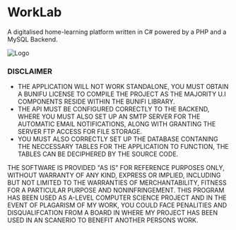 # WorkLab
A digitalised home-learning platform written in C# powered by a PHP and a MySQL Backend.
 
 ![Logo](https://i.imgur.com/zZ8QHkK.png)
 
 ### DISCLAIMER
- THE APPLICATION WILL NOT WORK STANDALONE, YOU MUST OBTAIN A BUNIFU LICENSE TO COMPILE THE PROJECT AS THE MAJORITY U.I COMPONENTS RESIDE WITHIN THE BUNIFI LIBRARY.
- THE API MUST BE CONFIGURED CORRECTLY TO THE BACKEND, WHERE YOU MUST ALSO SET UP AN SMTP SERVER FOR THE AUTOMATIC EMAIL NOTIFICATIONS, ALONG WITH GRANTING THE SERVER FTP ACCESS FOR FILE STORAGE.
- YOU MUST ALSO CORRECTLY SET UP THE DATABASE CONTANING THE NECCESSARY TABLES FOR THE APPLICATION TO FUNCTION, THE TABLES CAN BE DECIPHERED BY THE SOURCE CODE. 


THE SOFTWARE IS PROVIDED "AS IS" FOR REFERENCE PURPOSES ONLY, WITHOUT WARRANTY OF ANY KIND, EXPRESS OR IMPLIED, INCLUDING BUT NOT LIMITED TO THE WARRANTIES OF MERCHANTABILITY, FITNESS FOR A PARTICULAR PURPOSE AND NONINFRINGEMENT. 
THIS PROGRAM HAS BEEN USED AS A-LEVEL COMPUTER SCIENCE PROJECT AND IN THE EVENT OF PLAGARISM OF MY WORK, YOU COULD FACE PENALITIES AND DISQUALIFCATION FROM A BOARD IN WHERE MY PROJECT HAS BEEN USED IN AN SCANERIO TO BENEFIT ANOTHER PERSONS WORK. 
